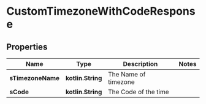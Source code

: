 
# CustomTimezoneWithCodeResponse

## Properties
| Name | Type | Description | Notes |
| ------------ | ------------- | ------------- | ------------- |
| **sTimezoneName** | **kotlin.String** | The Name of timezone |  |
| **sCode** | **kotlin.String** | The Code of the time |  |



